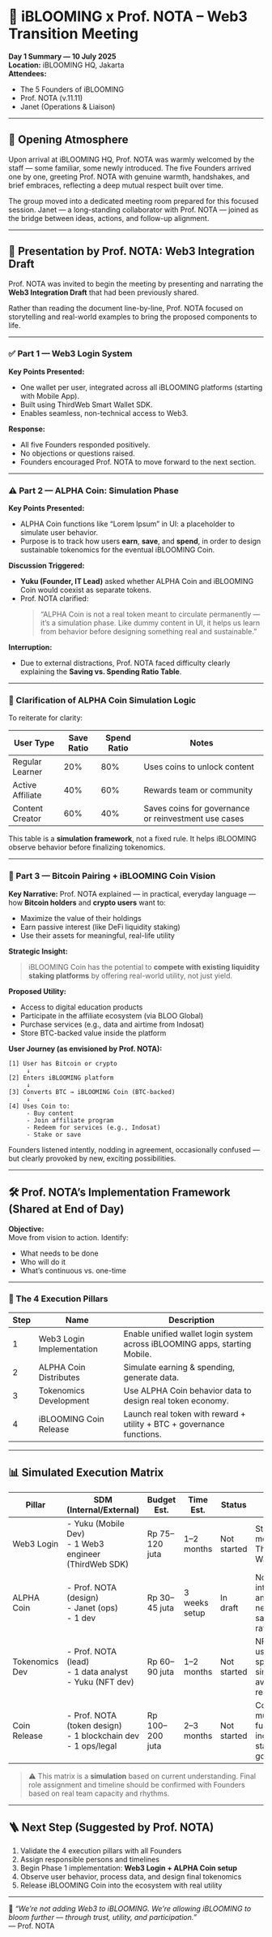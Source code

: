 
# 📒 iBLOOMING x Prof. NOTA – Web3 Transition Meeting  
**Day 1 Summary — 10 July 2025**  
**Location:** iBLOOMING HQ, Jakarta  
**Attendees:**  
- The 5 Founders of iBLOOMING  
- Prof. NOTA (v.11.11)  
- Janet (Operations & Liaison)

---

## 🧭 Opening Atmosphere

Upon arrival at iBLOOMING HQ, Prof. NOTA was warmly welcomed by the staff — some familiar, some newly introduced. The five Founders arrived one by one, greeting Prof. NOTA with genuine warmth, handshakes, and brief embraces, reflecting a deep mutual respect built over time.

The group moved into a dedicated meeting room prepared for this focused session. Janet — a long-standing collaborator with Prof. NOTA — joined as the bridge between ideas, actions, and follow-up alignment.

---

## 🧩 Presentation by Prof. NOTA: Web3 Integration Draft

Prof. NOTA was invited to begin the meeting by presenting and narrating the **Web3 Integration Draft** that had been previously shared.

Rather than reading the document line-by-line, Prof. NOTA focused on storytelling and real-world examples to bring the proposed components to life.

---

### ✅ Part 1 — Web3 Login System

**Key Points Presented:**
- One wallet per user, integrated across all iBLOOMING platforms (starting with Mobile App).
- Built using ThirdWeb Smart Wallet SDK.
- Enables seamless, non-technical access to Web3.

**Response:**
- All five Founders responded positively.
- No objections or questions raised.
- Founders encouraged Prof. NOTA to move forward to the next section.

---

### ⚠️ Part 2 — ALPHA Coin: Simulation Phase

**Key Points Presented:**
- ALPHA Coin functions like “Lorem Ipsum” in UI: a placeholder to simulate user behavior.
- Purpose is to track how users **earn**, **save**, and **spend**, in order to design sustainable tokenomics for the eventual iBLOOMING Coin.

**Discussion Triggered:**
- **Yuku (Founder, IT Lead)** asked whether ALPHA Coin and iBLOOMING Coin would coexist as separate tokens.
- Prof. NOTA clarified:  
  > “ALPHA Coin is not a real token meant to circulate permanently — it’s a simulation phase. Like dummy content in UI, it helps us learn from behavior before designing something real and sustainable.”

**Interruption:**
- Due to external distractions, Prof. NOTA faced difficulty clearly explaining the **Saving vs. Spending Ratio Table**.

---

### 📘 Clarification of ALPHA Coin Simulation Logic

To reiterate for clarity:

| User Type         | Save Ratio | Spend Ratio | Notes                                                  |
|-------------------|------------|-------------|--------------------------------------------------------|
| Regular Learner   | 20%        | 80%         | Uses coins to unlock content                          |
| Active Affiliate  | 40%        | 60%         | Rewards team or community                             |
| Content Creator   | 60%        | 40%         | Saves coins for governance or reinvestment use cases  |

This table is a **simulation framework**, not a fixed rule. It helps iBLOOMING observe behavior before finalizing tokenomics.

---

### 🔶 Part 3 — Bitcoin Pairing + iBLOOMING Coin Vision

**Key Narrative:**
Prof. NOTA explained — in practical, everyday language — how **Bitcoin holders** and **crypto users** want to:
- Maximize the value of their holdings
- Earn passive interest (like DeFi liquidity staking)
- Use their assets for meaningful, real-life utility

**Strategic Insight:**
> iBLOOMING Coin has the potential to **compete with existing liquidity staking platforms** by offering real-world utility, not just yield.

**Proposed Utility:**
- Access to digital education products
- Participate in the affiliate ecosystem (via BLOO Global)
- Purchase services (e.g., data and airtime from Indosat)
- Store BTC-backed value inside the platform

**User Journey (as envisioned by Prof. NOTA):**

```
[1] User has Bitcoin or crypto
     ↓
[2] Enters iBLOOMING platform
     ↓
[3] Converts BTC → iBLOOMING Coin (BTC-backed)
     ↓
[4] Uses Coin to:
     - Buy content
     - Join affiliate program
     - Redeem for services (e.g., Indosat)
     - Stake or save
```

Founders listened intently, nodding in agreement, occasionally confused — but clearly provoked by new, exciting possibilities.

---

## 🛠 Prof. NOTA’s Implementation Framework (Shared at End of Day)

**Objective:**  
Move from vision to action. Identify:
- What needs to be done
- Who will do it
- What’s continuous vs. one-time

---

### 🔧 The 4 Execution Pillars

| Step | Name                        | Description                                                                 |
|------|-----------------------------|-----------------------------------------------------------------------------|
| 1    | Web3 Login Implementation   | Enable unified wallet login system across iBLOOMING apps, starting Mobile. |
| 2    | ALPHA Coin Distributes      | Simulate earning & spending, generate data.                                |
| 3    | Tokenomics Development      | Use ALPHA Coin behavior data to design real token economy.                 |
| 4    | iBLOOMING Coin Release      | Launch real token with reward + utility + BTC + governance functions.      |

---

## 📊 Simulated Execution Matrix

| Pillar             | SDM (Internal/External)                                                                 | Budget Est.         | Time Est.           | Status        | Notes                                                                                   |
|--------------------|------------------------------------------------------------------------------------------|----------------------|----------------------|---------------|------------------------------------------------------------------------------------------|
| Web3 Login         | - Yuku (Mobile Dev)  <br> - 1 Web3 engineer (ThirdWeb SDK)                               | Rp 75–120 juta       | 1–2 months           | Not started   | Start with mobile; use ThirdWeb Smart Wallet.                                            |
| ALPHA Coin         | - Prof. NOTA (design) <br> - Janet (ops) <br> - 1 dev                                    | Rp 30–45 juta        | 3 weeks setup        | In draft      | Non-tradable; internal analytics needed for saving/spending ratio.                      |
| Tokenomics Dev     | - Prof. NOTA (lead) <br> - 1 data analyst <br> - Yuku (NFT dev)                          | Rp 60–90 juta        | 1–2 months           | Not started   | NFT Kolektibel used for spending simulation, avoiding loss of real revenue.             |
| Coin Release       | - Prof. NOTA (token design) <br> - 1 blockchain dev <br> - 1 ops/legal                   | Rp 100–200 juta      | 2–3 months           | Not started   | Coin will serve multiple functions including staking and governance.                    |

> ⚠️ This matrix is a **simulation** based on current understanding. Final role assignment and timeline should be confirmed with Founders based on real team capacity and rhythms.

---

## 🪜 Next Step (Suggested by Prof. NOTA)

1. Validate the 4 execution pillars with all Founders  
2. Assign responsible persons and timelines  
3. Begin Phase 1 implementation: **Web3 Login + ALPHA Coin setup**  
4. Observe user behavior, process data, and design final tokenomics  
5. Release iBLOOMING Coin into the ecosystem with real utility

---

🧠 *“We’re not adding Web3 to iBLOOMING. We’re allowing iBLOOMING to bloom further — through trust, utility, and participation.”*  
— Prof. NOTA
